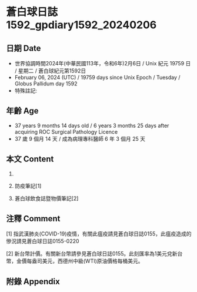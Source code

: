 [_metadata_:encoding]: - "utf-8"
[_metadata_:language]: - "zh-Hant-TW"
[_metadata_:fileformat]: - "markdown"
[_metadata_:MIME_type]: - "text/plain"
[_metadata_:markdown_version]: - "commonmark version 0.30"
[_metadata_:markdown_spec]: - "https://spec.commonmark.org/0.30/"

# 蒼白球日誌1592_gpdiary1592_20240206 #

## 日期 Date ##

* 世界協調時間2024年(中華民國113年，令和6年)2月6日 / Unix 紀元 19759 日 / 星期二 / 蒼白球紀元第1592日
* February 06, 2024 (UTC) / 19759 days since Unix Epoch / Tuesday / Globus Pallidum day 1592
* 特殊註記:

## 年齡 Age ##

* 37 years 9 months 14 days old / 6 years 3 months 25 days after acquiring ROC Surgical Pathology Licence
* 37 歲 9 個月 14 天 / 成為病理專科醫師 6 年 3 個月 25 天

## 本文 Content ##

1. 

    
2. 防疫筆記[1]

    
3. 蒼白球飲食誌暨物價筆記[2]

    

## 注釋 Comment ##

[1] 指武漢肺炎(COVID-19)疫情，有關此瘟疫請見蒼白球日誌0155，此瘟疫造成的慘況請見蒼白球日誌0155-0220


[2] 新台幣計價。有關新台幣請參見蒼白球日誌0155。此刻匯率為1美元兌新台幣，金價每盎司美元，西德州中級(WTI)原油價格每桶美元。



## 附錄 Appendix ##

